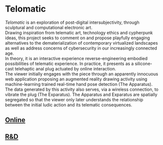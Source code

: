 # Telomatic
*Telomatic* is an exploration of post-digital intersubjectivity, through sculptural and computational electronic art.<br>
Drawing inspiration from telematic art, technology ethics and cypherpunk ideas, this project seeks to comment on and propose playfully engaging alternatives to the dematerialization of contemporary virtualized landscapes as well as address concerns of cybersecurity in our increasingly connected age.<br>
In theory, it is an interactive experience reverse-engineering embodied possibilities of telematic experience. In practice, it presents as a silicone-cast telehaptic anal plug actuated by online interaction.<br>
The viewer initially engages with the piece through an apparently innocuous web application proposing an augmented reality drawing activity using machine-learning trained real-time hand pose detection (The Apparatus). The data generated by this activity also serves, via a wireless connection, to vibrate the plug (The Exparatus). The Apparatus and Exparatus are spatially segregated so that the viewer only later understands the relationship between the initial ludic action and its telematic consequences.
## [Online](https://hybrid.concordia.ca/i_planch/telomatic/)
## [R&D](https://docs.google.com/document/d/171jCMU2Uvftuaj1wQvpLnJiblMUfXRC_yw7K845iRvM/edit#)
